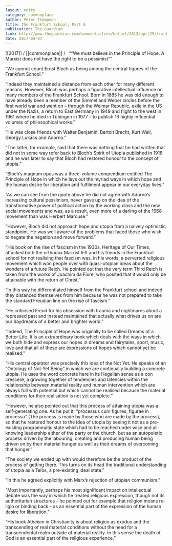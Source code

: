 ```yaml
---
layout: entry
category: commonplace
author: Peter Thompson
title: The Frankfurt School, Part 6
publication: The Guardian
link: http://www.theguardian.com/commentisfree/belief/2013/apr/29/frankfurt-school-ernst-bloch-principle-of-hope
date: 2017-04-07
---
```


[[2017]] / [[commonplace]] / 
 
““We must believe in the Principle of Hope. A Marxist does not have the right to be a pessimist””

“We cannot count Ernst Bloch as being among the central figures of the Frankfurt School.”

“Indeed they maintained a distance from each other for many different reasons. However, Bloch was perhaps a figurative intellectual influence on many members of the Frankfurt School. Born in 1885 he was old enough to have already been a member of the Simmel and Weber circles before the first world war and went on – through the Weimar Republic, exile in the US under the Nazis, a return to East Germany in 1949 and flight to the west in 1961 where he died in Tübingen in 1977 – to publish 16 highly influential volumes of philosophical works.”

“He was close friends with Walter Benjamin, Bertolt Brecht, Kurt Weil, Georgy Lukács and Adorno.”

“The latter, for example, said that there was nothing that he had written that did not in some way refer back to Bloch’s Spirit of Utopia published in 1918 and he was later to say that Bloch had restored honour to the concept of utopia.”

“Bloch’s magnum opus was a three-volume compendium entitled The Principle of Hope in which he lays out the myriad ways in which hope and the human desire for liberation and fulfilment appear in our everyday lives.”

“As we can see from the quote above he did not agree with Adorno’s increasing cultural pessimism, never gave up on the idea of the transformative power of political action by the working class and the new social movements and was, as a result, even more of a darling of the 1968 movement than was Herbert Marcuse.”

“However, Bloch did not approach hope and utopia from a naively optimistic standpoint. He was well aware of the problems that faced those who wish to negate the negation and move forward.”

“His book on the rise of fascism in the 1930s, Heritage of Our Times, attacked both the orthodox Marxist left and his friends in the Frankfurt school for not realising that fascism was, in his words, a perverted religious movement which won people over with quasi-utopian ideas about the wonders of a future Reich. He pointed out that the very term Third Reich is taken from the works of Joachim da Fiore, who posited that it would only be attainable with the return of Christ.”

“In this way he differentiated himself from the Frankfurt school and indeed they distanced themselves from him because he was not prepared to take the standard Freudian line on the rise of fascism.”

“He criticised Freud for his obsession with trauma and nightmares about a repressed past and instead maintained that actually what drives us on are our daydreams of a better and brighter world.”

“Indeed, The Principle of Hope was originally to be called Dreams of a Better Life. It is an extraordinary book which deals with the ways in which we both hide and express our hopes in dreams and fairytales, sport, music, love and that all of these are expressions of hopes which cannot yet be realised.”

“His central operator was precisely this idea of the Not Yet. He speaks of an “Ontology of Not-Yet Being” in which we are continually building a concrete utopia. He uses the word concrete here in its Hegelian sense as a con crescere, a growing together of tendencies and latencies within the relationship between material reality and human intervention which are always full with potential but which cannot be realised because the material conditions for their realisation is not yet complete.”

“However, he also pointed out that this process of attaining utopia was a self-generating one. As he put it: “processus cum figures, figurae in processu” (The process is made by those who are made by the process), so that he restored honour to the idea of utopia by seeing it not as a pre-existing programmatic state which had to be reached under wise and all-knowing leadership either of the party or the church, but as an autopoietic process driven by the labouring, creating and producing human being driven on by their material hunger as well as their dreams of overcoming that hunger.”

“The society we ended up with would therefore be the product of the process of getting there. This turns on its head the traditional understanding of utopia as a Telos, a pre-existing ideal state.”

“In this he agreed explicitly with Marx’s rejection of utopian communism.”

“Most importantly, perhaps his most significant impact on intellectual debate was the way in which he treated religious expression, though not its authoritarian structures – he pointed out for example that religion means re-ligio or binding back – as an essential part of the expression of the human desire for liberation.”

“His book Atheism in Christianity is about religion as exodus and the transcending of real material conditions without the need for a transcendental realm outside of material reality. In this sense the death of God is an essential part of the religious experience.”

